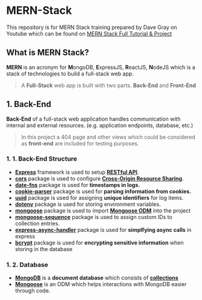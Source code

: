 # **MERN-Stack**

This repository is for MERN Stack training prepared by Dave Gray on Youtube which can be found on [MERN Stack Full Tutorial & Project](https://www.youtube.com/watch?v=CvCiNeLnZ00)

## **What is MERN Stack?**

**MERN** is an acronym for **M**ongoDB, **E**xpressJS, **R**eactJS, **N**odeJS which is a stack of technologies to build a full-stack web app.

> A **Full-Stack** web app is built with two parts. **Back-End** and **Front-End**

## **1. Back-End**

**Back-End** of a full-stack web application handles communication with internal and external resources. (e.g. application endpoints, database, etc.)

> In this project a 404 page and other views which could be considered as **front-end** are included for testing purposes.

### **1. 1. Back-End Structure**

- [**Express**](https://expressjs.com/) framework is used to setup [**RESTful API**](https://restfulapi.net/).
- [**cors**](https://www.npmjs.com/package/cors) package is used to configure [**Cross-Origin Resource Sharing**](https://developer.mozilla.org/en-US/docs/Web/HTTP/CORS).
- [**date-fns**](https://www.npmjs.com/package/date-fns) package is used for **timestamps in logs.**
- [**cookie-parser**](https://www.npmjs.com/package/cookie-parser) package is used for **parsing information from cookies.**
- [**uuid**](https://www.npmjs.com/package/uuid) package is used for assigning **unique identifiers** for log items.
- [**dotenv**](https://www.npmjs.com/package/dotenv) package is used for storing environment variables.
- [**mongoose**](https://www.npmjs.com/package/mongoose) package is used to import [**Mongoose ODM**](https://mongoosejs.com/) into the project
- [**mongoose-sequence**](https://www.npmjs.com/package/mongoose-sequence) package is used to assign custom IDs to collection entries.
- [**express-async-handler**]() package is used for **simplfying async calls** in express
- [**bcrypt**]() package is used for **encrypting sensitive information** when storing in the database

### **1. 2. Database**

- [**MongoDB**](https://www.mongodb.com/) is a **document database** which consists of [**collections**](https://www.mongodb.com/docs/manual/core/databases-and-collections/#collections)
- [**Mongoose**](https://mongoosejs.com/) is an ODM which helps interactions with MongoDB easier through code.
